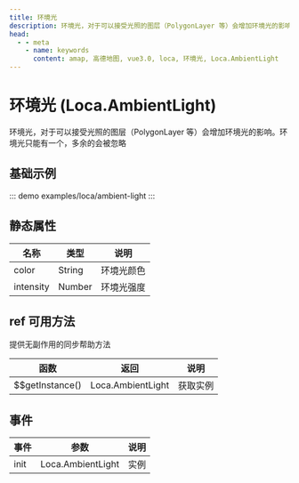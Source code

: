 ```yaml
---
title: 环境光
description: 环境光，对于可以接受光照的图层（PolygonLayer 等）会增加环境光的影响。环境光只能有一个，多余的会被忽略
head:
  - - meta
    - name: keywords
      content: amap, 高德地图, vue3.0, loca, 环境光, Loca.AmbientLight
---
```


# 环境光 (Loca.AmbientLight)
环境光，对于可以接受光照的图层（PolygonLayer 等）会增加环境光的影响。环境光只能有一个，多余的会被忽略

## 基础示例

::: demo
examples/loca/ambient-light
:::


## 静态属性

名称 | 类型 | 说明
---|---|---|
color | String | 环境光颜色
intensity | Number | 环境光强度

## ref 可用方法
提供无副作用的同步帮助方法

函数 | 返回 | 说明
---|---|---|
$$getInstance() | Loca.AmbientLight | 获取实例

## 事件

事件 | 参数 | 说明
---|---|---|
init | Loca.AmbientLight | 实例
